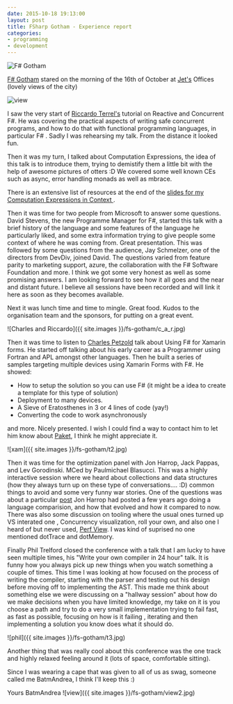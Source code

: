 ```yaml
---
date: 2015-10-18 19:13:00
layout: post
title: FSharp Gotham - Experience report
categories:
- programming
- development
---
```


![F# Gotham](https://d4cdtj2t27jdu.cloudfront.net/conference_logos/cropped_b7df0c8238.jpg)

[F# Gotham](http://www.fsharpgotham.com/) stared on the morning of the 16th of October at [Jet's]() Offices (lovely views of the city)

![view](http://www.roundcrisis.com/images/jet-view.jpg)


I saw the very start of [Riccardo Terrel's](https://twitter.com/TRikace) tutorial on Reactive and Concurrent F#. He was covering  the practical aspects of writing safe concurrent programs, and how to do that with functional programming languages, in particular F# . Sadly I was rehearsing my talk. From the distance it looked fun.


Then it was my turn, I talked about Computation Expressions, the idea of this talk is to introduce them, trying to demistify them a little bit with the help of awesome pictures of otters :D
We covered some well known CEs such as async, error handling monads as well as mbrace.

There is an extensive list of resources at the end of the
[slides for my Computation Expressions in Context ](http://www.roundcrisis.com/presentations/2015-fsharp-gotham-computation-expressions/index.html#/).

Then it was time for two people from Microsoft to answer some questions. David Stevens, the new Programme Manager for F#, started this talk with a brief history of the language and some features of the language he particularly liked, and some extra information trying to give people some context of where he was coming from. Great presentation.
This was followed by some questions from the audience, Jay Schmelzer, one of the directors from DevDiv, joined David. The questions varied from feature parity to marketing support, azure, the collaboration with the F# Software Foundation and more.
I think we got some very honest as well as some promising answers. I am looking  forward to see how it all goes and the near and distant future. I believe all  sessions have been recorded and will link it here as soon as they becomes available.

Next it was lunch time and time to mingle. Great food. Kudos to the organisation team and the sponsors, for putting on a great event.

![Charles and Riccardo]({{ site.images }}/fs-gotham/c_a_r.jpg)

Then it was time to listen to [Charles Petzold](https://en.wikipedia.org/wiki/Charles_Petzold) talk about Using F# for Xamarin forms. He started off talking about his early career as a Programmer using Fortran and APL amongst other languages.
Then he built a series of samples targeting multiple devices using Xamarin Forms with F#.
He showed:

* How to setup the solution so you can use F# (it might be a  idea to create a template for this type of solution)
* Deployment to many devices.
* A Sieve of Eratosthenes in 3 or 4 lines of code (yay!)
* Converting the code to work asynchronously

and more. Nicely presented.
I wish I could find a way to contact him to let him know about [Paket](https://fsprojects.github.io/Paket/), I think he might appreciate it.

![xam]({{ site.images }}/fs-gotham/t2.jpg)

Then it was time for the optimization panel with Jon Harrop, Jack Pappas, and Lev Gorodinski. MCed by Paulmichael Blasucci. This was a highly interactive session  where we heard about collections and data structures (how they always turn up on these type of conversations.... :D) common things to avoid and some very funny war stories.
One of the questions was about a particular [post](http://flyingfrogblog.blogspot.com) Jon Harrop had posted a few years ago doing a language comparision, and how that evolved and how it compared to now. There was also some discussion on tooling  where the usual ones turned up VS interated one , Concurrency visualization, roll your own, and also one I heard of but never used, [Perf View](http://www.microsoft.com/en-ie/download/details.aspx?id=28567). I was kind of suprised no one mentioned dotTrace and dotMemory.


Finally Phil Trelford closed the conference with a talk that I am lucky to have seen multiple times, his "Write your own compiler in 24 hour" talk. It is funny how you always pick up new things when you watch something a couple of times. This time I was looking at how focused on the process of writing the compiler, starting with the parser and testing out his design before moving off to implementing the AST.
This made me think about something else we were discussing on a "hallway session" about how do we make decisions when you have limited knowledge, my take on it is you choose a path and try to do a very small implementation trying to fail fast, as fast as possible, focusing on how is it failing , iterating and then implementing a solution you know does what it should do.

![phil]({{ site.images }}/fs-gotham/t3.jpg)


Another thing that was really cool about this conference was the one track and highly relaxed feeling around it (lots of space, comfortable sitting).

Since I was wearing a cape that was given to all of us as swag, someone called me BatmAndrea, I think I'll keep this :)

Yours BatmAndrea
![view]({{ site.images }}/fs-gotham/view2.jpg)

